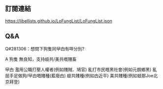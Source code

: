 ## 訂閱連結

https://libellists.github.io/LoFungList/LoFungList.json

## Q&A

Q#281306：想問下狗隻同曱甴有咩分別?

A
狗隻
無良知，支持蚑共/美共嘅賤畜

曱甴
濫用公職打壓人權者(例如賤賊、鳩官)
亂打市民嘅黑社會(例如元朗鄉黑)
亂屈手足做狗/曱甴嘅賤種(藍廢甴)
蚑共賤種(例如甴近平)
美共賤種(例如蚑那Joe北京拜登)

